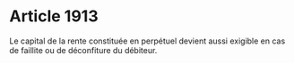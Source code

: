 # Article 1913

Le capital de la rente constituée en perpétuel devient aussi exigible en cas de faillite ou de déconfiture du débiteur.